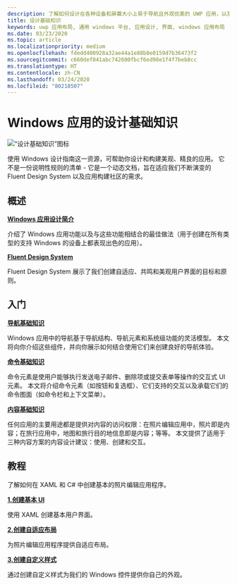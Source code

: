 ```yaml
---
description: 了解如何设计在各种设备和屏幕大小上易于导航且外观优美的 UWP 应用，以及如何为其编写代码。
title: 设计基础知识
keywords: uwp 应用布局, 通用 windows 平台, 应用设计, 界面, windows 应用布局
ms.date: 03/23/2020
ms.topic: article
ms.localizationpriority: medium
ms.openlocfilehash: fdedd400928a32ae44a1e88b8e0159d7b36473f2
ms.sourcegitcommit: c660def841abc742600fbcf6ed98e1f4f7beb8cc
ms.translationtype: HT
ms.contentlocale: zh-CN
ms.lasthandoff: 03/24/2020
ms.locfileid: "80218507"
---
```

# <a name="design-basics-for-windows-apps"></a>Windows 应用的设计基础知识

![“设计基础知识”图标](../images/basics-2x.png)

使用 Windows 设计指南这一资源，可帮助你设计和构建美观、精良的应用。 它不是一份说明性规则的清单 - 它是一个动态文档，旨在适应我们不断演变的 Fluent Design System 以及应用构建社区的需求。 

## <a name="overview"></a>概述

[**Windows 应用设计简介**](design-and-ui-intro.md)

介绍了 Windows 应用功能以及与这些功能相结合的最佳做法（用于创建在所有类型的支持 Windows 的设备上都表现出色的应用）。

[ **Fluent Design System**](/windows/apps/fluent-design-system)

Fluent Design System 展示了我们创建自适应、共鸣和美观用户界面的目标和原则。

## <a name="basics"></a>入门

[**导航基础知识**](navigation-basics.md)

Windows 应用中的导航基于导航结构、导航元素和系统级功能的灵活模型。 本文将向你介绍这些组件，并向你展示如何结合使用它们来创建良好的导航体验。

[**命令基础知识**](commanding-basics.md)

命令元素是使用户能够执行发送电子邮件、删除项或提交表单等操作的交互式 UI 元素。 本文将介绍命令元素（如按钮和复选框）、它们支持的交互以及承载它们的命令图面（如命令栏和上下文菜单）。

[**内容基础知识**](content-basics.md)

任何应用的主要用途都是提供对内容的访问权限：在照片编辑应用中，照片即是内容；在旅行应用中，地图和旅行目的地信息即是内容；等等。 本文提供了适用于三种内容方案的内容设计建议：使用、创建和交互。

## <a name="tutorials"></a>教程

了解如何在 XAML 和 C# 中创建基本的照片编辑应用程序。
<!-- <img src="images/landing-page/photolab-50.png" style="{height: 339px}" alt=" " /> -->

[**1.创建基本 UI**](xaml-basics-ui.md)

使用 XAML 创建基本用户界面。

[**2.创建自适应布局**](xaml-basics-adaptive-layout.md)

为照片编辑应用程序提供自适应布局。

[**3.创建自定义样式**](xaml-basics-style.md)

通过创建自定义样式为我们的 Windows 控件提供你自己的外观。

